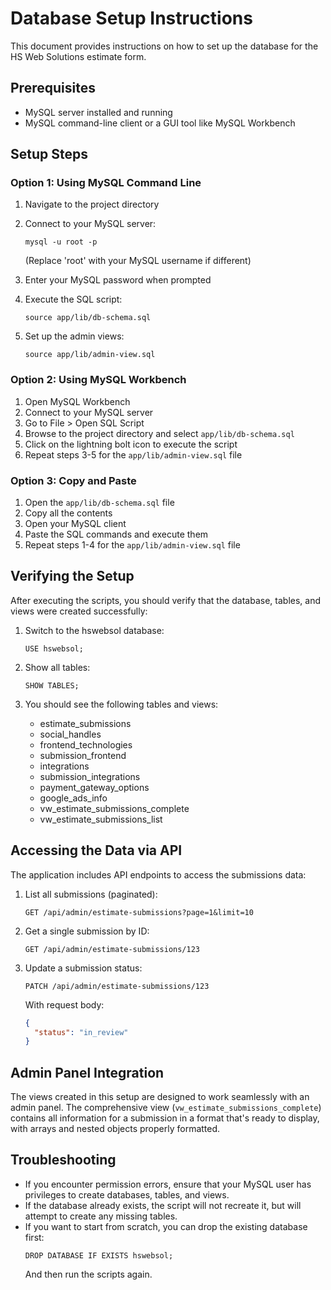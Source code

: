 # Database Setup Instructions

This document provides instructions on how to set up the database for the HS Web Solutions estimate form.

## Prerequisites

- MySQL server installed and running
- MySQL command-line client or a GUI tool like MySQL Workbench

## Setup Steps

### Option 1: Using MySQL Command Line

1. Navigate to the project directory
2. Connect to your MySQL server:
   ```
   mysql -u root -p
   ```
   (Replace 'root' with your MySQL username if different)

3. Enter your MySQL password when prompted

4. Execute the SQL script:
   ```
   source app/lib/db-schema.sql
   ```

5. Set up the admin views:
   ```
   source app/lib/admin-view.sql
   ```

### Option 2: Using MySQL Workbench

1. Open MySQL Workbench
2. Connect to your MySQL server
3. Go to File > Open SQL Script
4. Browse to the project directory and select `app/lib/db-schema.sql`
5. Click on the lightning bolt icon to execute the script
6. Repeat steps 3-5 for the `app/lib/admin-view.sql` file

### Option 3: Copy and Paste

1. Open the `app/lib/db-schema.sql` file
2. Copy all the contents
3. Open your MySQL client
4. Paste the SQL commands and execute them
5. Repeat steps 1-4 for the `app/lib/admin-view.sql` file

## Verifying the Setup

After executing the scripts, you should verify that the database, tables, and views were created successfully:

1. Switch to the hswebsol database:
   ```
   USE hswebsol;
   ```

2. Show all tables:
   ```
   SHOW TABLES;
   ```

3. You should see the following tables and views:
   - estimate_submissions
   - social_handles
   - frontend_technologies
   - submission_frontend
   - integrations
   - submission_integrations
   - payment_gateway_options
   - google_ads_info
   - vw_estimate_submissions_complete
   - vw_estimate_submissions_list

## Accessing the Data via API

The application includes API endpoints to access the submissions data:

1. List all submissions (paginated):
   ```
   GET /api/admin/estimate-submissions?page=1&limit=10
   ```

2. Get a single submission by ID:
   ```
   GET /api/admin/estimate-submissions/123
   ```

3. Update a submission status:
   ```
   PATCH /api/admin/estimate-submissions/123
   ```
   With request body:
   ```json
   {
     "status": "in_review"
   }
   ```

## Admin Panel Integration

The views created in this setup are designed to work seamlessly with an admin panel. The comprehensive view (`vw_estimate_submissions_complete`) contains all information for a submission in a format that's ready to display, with arrays and nested objects properly formatted.

## Troubleshooting

- If you encounter permission errors, ensure that your MySQL user has privileges to create databases, tables, and views.
- If the database already exists, the script will not recreate it, but will attempt to create any missing tables.
- If you want to start from scratch, you can drop the existing database first:
  ```
  DROP DATABASE IF EXISTS hswebsol;
  ```
  And then run the scripts again. 